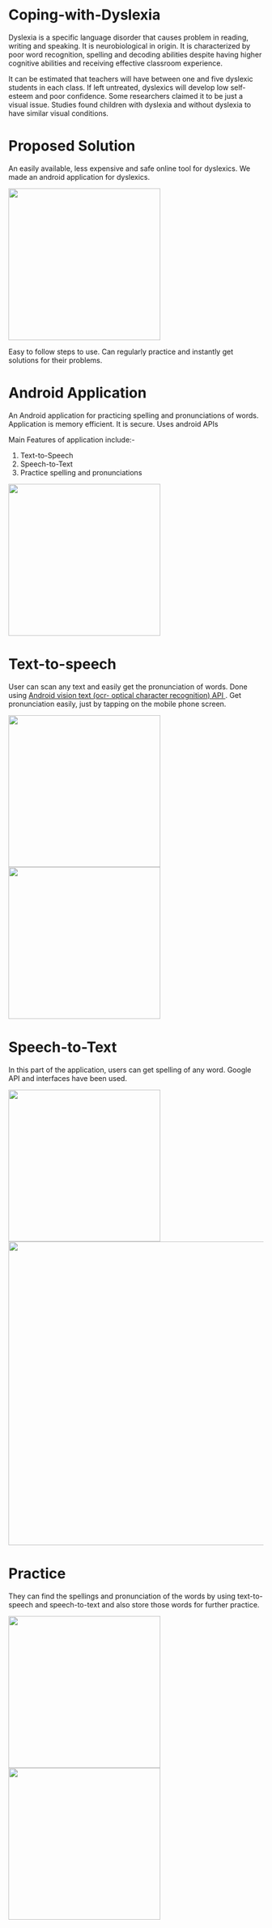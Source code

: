 # Coping-with-Dyslexia

Dyslexia is a specific language disorder that causes problem in reading, writing and speaking. It is neurobiological in origin. It is characterized by poor word recognition, spelling and decoding abilities despite having higher cognitive abilities and receiving effective classroom experience.

It can be estimated that teachers will have between one and five dyslexic students in each class. If left untreated, dyslexics will develop low self-esteem and poor confidence.
Some researchers claimed it to be just a visual issue. Studies found children with dyslexia and without dyslexia to have
similar visual conditions.

# Proposed Solution

An easily available, less expensive and safe online tool for dyslexics.
We made an android application for dyslexics.

<img src="https://github.com/Isha-git/Coping-with-Dyslexia/blob/master/Images/StartPage.png" width="300">

Easy to follow steps to use.
Can regularly practice and instantly get solutions for their problems.

# Android Application

An Android application for practicing spelling and pronunciations of words.
Application is memory efficient.
It is secure.
Uses android APIs

Main Features of application include:-
1) Text-to-Speech
2) Speech-to-Text
3) Practice spelling and pronunciations

<img src="https://github.com/Isha-git/Coping-with-Dyslexia/blob/master/Images/HomePage.png" width="300">

# Text-to-speech
User can scan any text and easily get the pronunciation of words.
Done using <a href="https://codelabs.developers.google.com/codelabs/mobile-vision-ocr/#0"> Android vision text (ocr- optical character recognition) API </a>.
Get pronunciation easily, just by tapping on the mobile phone screen.

<img src="https://github.com/Isha-git/Coping-with-Dyslexia/blob/master/Images/TextToSpeech.png" width="300">
<img src="https://github.com/Isha-git/Coping-with-Dyslexia/blob/master/Images/TextToSpeechExample.jpeg" width="300">

# Speech-to-Text
In this part of the application, users can get spelling of any word.
Google API and interfaces have been used.

<img src="https://github.com/Isha-git/Coping-with-Dyslexia/blob/master/Images/SpeechToText.png" width="300">
<img src="https://github.com/Isha-git/Coping-with-Dyslexia/blob/master/Images/SpeechToTextExample.png" width="600">

# Practice
They can find the spellings and pronunciation of the words by using text-to-speech and speech-to-text and also store those words for further practice.

<img src="https://github.com/Isha-git/Coping-with-Dyslexia/blob/master/Images/PracticeSpelling.jpeg" width="300">
<img src="https://github.com/Isha-git/Coping-with-Dyslexia/blob/master/Images/PracticePronunciation.jpeg" width="300">

<!--**Team Members**
The project was developed with <a href="https://github.com/jagriti04">Jagriti</a> for the Optional Project (PR201) under the guidance of Dr. Sraban K. Mohanty at the Indian Instiute of Information Technology, Design and Manufacturing, Jabalpur, India.>
